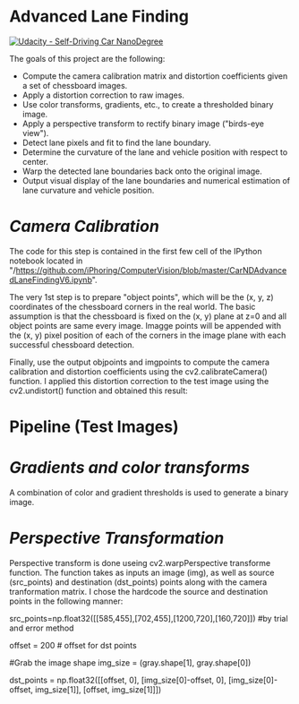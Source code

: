 # **Advanced Lane Finding**
[![Udacity - Self-Driving Car NanoDegree](https://s3.amazonaws.com/udacity-sdc/github/shield-carnd.svg)](http://www.udacity.com/drive)

The goals of this project are the following:
* Compute the camera calibration matrix and distortion coefficients given a set of chessboard images.
* Apply a distortion correction to raw images.
* Use color transforms, gradients, etc., to create a thresholded binary image.
* Apply a perspective transform to rectify binary image ("birds-eye view").
* Detect lane pixels and fit to find the lane boundary.
* Determine the curvature of the lane and vehicle position with respect to center.
* Warp the detected lane boundaries back onto the original image.
* Output visual display of the lane boundaries and numerical estimation of lane curvature and vehicle position.


# *Camera Calibration*
The code for this step is contained in the first few cell of the IPython notebook located in "/https://github.com/iPhoring/ComputerVision/blob/master/CarNDAdvancedLaneFindingV6.ipynb".

The very 1st step is to prepare "object points", which will be the (x, y, z) coordinates of the chessboard corners in the real world. The basic assumption is that the chessboard is fixed on the (x, y) plane at z=0 and all object points are same every image. Imagge points will be appended with the (x, y) pixel position of each of the corners in the image plane with each successful chessboard detection.

Finally, use the output objpoints and imgpoints to compute the camera calibration and distortion coefficients using the cv2.calibrateCamera() function. I applied this distortion correction to the test image using the cv2.undistort() function and obtained this result:
# **Pipeline (Test Images)**
# ***Gradients and color transforms***
A combination of color and gradient thresholds is used to generate a binary image.

[//]: # (Image References)

[image1]: /examples/undistort_output.png "Test"

[image2]: /solidWhiteRight.jpg "Road"

# ***Perspective Transformation***
Perspective transform is done useing cv2.warpPerspective transforme function. The function takes as inputs an image (img), as well as source (src_points) and destination (dst_points) points along with the camera tranformation matrix. I chose the hardcode the source and destination points in the following manner:

src_points=np.float32([[585,455],[702,455],[1200,720],[160,720]]) #by trial and error method

offset = 200 # offset for dst points

#Grab the image shape
img_size = (gray.shape[1], gray.shape[0])

dst_points = np.float32([[offset, 0],
                     [img_size[0]-offset, 0],
                     [img_size[0]-offset, img_size[1]],
                     [offset, img_size[1]]])
